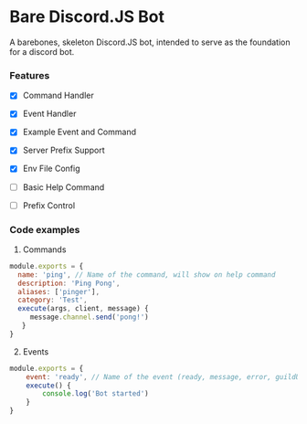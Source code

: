# Bare Discord.JS Bot
A barebones, skeleton Discord.JS bot, intended to serve as the foundation for a discord bot.

### Features
- [x] Command Handler
- [x] Event Handler
- [x] Example Event and Command
- [x] Server Prefix Support
- [x] Env File Config
- [ ] Basic Help Command
- [ ] Prefix Control     


### Code examples

1. Commands
  ```js
  module.exports = {
    name: 'ping', // Name of the command, will show on help command
    description: 'Ping Pong',
    aliases: ['pinger'],
    category: 'Test',
    execute(args, client, message) {
       message.channel.send('pong!')
     }
  }
  ```
  2. Events 
  ```js
  module.exports = {
      event: 'ready', // Name of the event (ready, message, error, guildUpdate, etc)
      execute() {
          console.log('Bot started')
      }
  }
  ```
